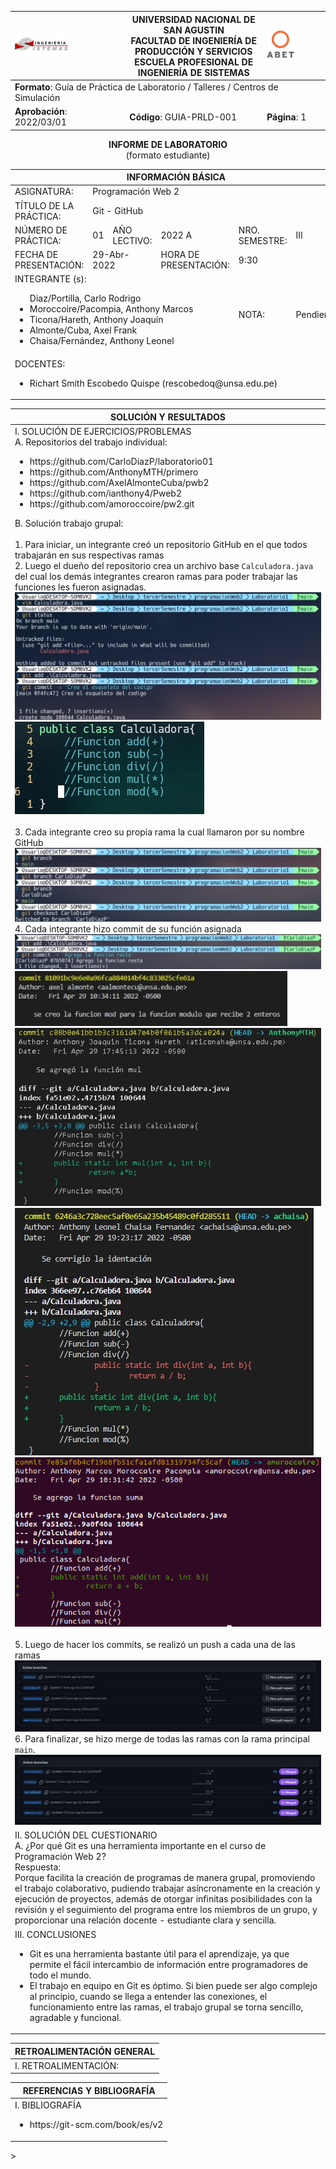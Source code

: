 <div align="center">
<table>
    <theader>
        <tr>
            <td><img src="https://github.com/rescobedoq/pw2/blob/main/epis.png?raw=true" alt="EPIS" style="width:50%; height:auto"/></td>
            <th>
                <span style="font-weight:bold;">UNIVERSIDAD NACIONAL DE SAN AGUSTIN</span><br />
                <span style="font-weight:bold;">FACULTAD DE INGENIERÍA DE PRODUCCIÓN Y SERVICIOS</span><br />
                <span style="font-weight:bold;">ESCUELA PROFESIONAL DE INGENIERÍA DE SISTEMAS</span>
            </th>
            <td><img src="https://github.com/rescobedoq/pw2/blob/main/abet.png?raw=true" alt="ABET" style="width:50%; height:auto"/></td>
        </tr>
    </theader>
    <tbody>
        <tr><td colspan="3"><span style="font-weight:bold;">Formato</span>: Guía de Práctica de Laboratorio / Talleres / Centros de Simulación</td></tr>
        <tr><td><span style="font-weight:bold;">Aprobación</span>:  2022/03/01</td><td><span style="font-weight:bold;">Código</span>: GUIA-PRLD-001</td><td><span style="font-weight:bold;">Página</span>: 1</td></tr>
    </tbody>
</table>
</div>

<div align="center">
<span style="font-weight:bold;">INFORME DE LABORATORIO</span><br />
<span>(formato estudiante)</span>
</div>


<table>
<theader>
<tr><th colspan="6">INFORMACIÓN BÁSICA</th></tr>
</theader>
<tbody>
<tr><td>ASIGNATURA:</td><td colspan="5">Programación Web 2</td></tr>
<tr><td>TÍTULO DE LA PRÁCTICA:</td><td colspan="5">Git - GitHub</td></tr>
<tr>
<td>NÚMERO DE PRÁCTICA:</td><td>01</td><td>AÑO LECTIVO:</td><td>2022 A</td><td>NRO. SEMESTRE:</td><td>III</td>
</tr>
<tr>
<td>FECHA DE PRESENTACIÓN:</td><td colspan="2">29-Abr-2022</td><td>HORA DE PRESENTACIÓN:</td><td colspan="2">9:30</td>
</tr>
<tr><td colspan="4">INTEGRANTE (s):
<ul
<li>Diaz/Portilla, Carlo Rodrigo</li>
<li>Moroccoire/Pacompia, Anthony Marcos</li>
<li>Ticona/Hareth, Anthony Joaquín</li>
<li>Almonte/Cuba, Axel Frank</li>
<li>Chaisa/Fernández, Anthony Leonel</li>
</ul>
</td>
<td>NOTA:</td><td>Pendiente</td>
</tr>
<tr><td colspan="6">DOCENTES:
<ul>
<li>Richart Smith Escobedo Quispe (rescobedoq@unsa.edu.pe)</li>
</ul>
</td>
</tr>
</tbody>
</table>
<table>
<theader>
<tr><th>SOLUCIÓN Y RESULTADOS</th></tr>
</theader>
<tbody>
<tr><td>I. SOLUCIÓN DE EJERCICIOS/PROBLEMAS<br>
A. Repositorios del trabajo individual:
<ul>
<li>https://github.com/CarloDiazP/laboratorio01</li>
<li>https://github.com/AnthonyMTH/primero</li>
<li>https://github.com/AxelAlmonteCuba/pwb2</li>
<li>https://github.com/ianthony4/Pweb2</li>
<li>https://github.com/amoroccoire/pw2.git</li>
</ul>
B. Solución trabajo grupal:<br>
<br>1. Para iniciar, un integrante creó un repositorio GitHub en el que todos trabajarán en sus respectivas ramas
<br>2. Luego el dueño del repositorio crea un archivo base <code>Calculadora.java</code> del cual los demás integrantes crearon ramas para poder trabajar las funciones les fueron asignadas.
<img src='./labImg/commitBase.jpeg'>
<img src='./labImg/vimCalculadoraBase.jpeg'><br>
<br>3. Cada integrante creo su propia rama la cual llamaron por su nombre GitHub
<img src='./labImg/gitBranchEjemplo.jpeg'>
<br>4. Cada integrante hizo commit de su función asignada
<img src='./labImg/carloDiazCommit.jpeg'>
<img src='./labImg/axelAlmonteCommit.jpeg'>
<img src='./labImg/joaquinTiconaCommit.jpeg'>
<img src='./labImg/leonelChaisaCommit.jpeg'>
<img src='./labImg/marcosMoroccoireCommit.jpeg'><br>
<br>5. Luego de hacer los commits, se realizó un push a cada una de las ramas
<img src='./labImg/ramasNoMerge.jpeg'>
<br>6. Para finalizar, se hizo merge de todas las ramas con la rama principal <code>main</code>.
<img src='./labImg/ramasMerge.jpeg'>
</td></tr>
<tr><td>II. SOLUCIÓN DEL CUESTIONARIO<br>
A. ¿Por qué Git es una herramienta importante en el curso de Programación Web 2?<br>
Respuesta: <br>
Porque facilita la creación de programas de manera grupal, promoviendo el trabajo colaborativo, pudiendo trabajar asíncronamente en la creación y ejecución de proyectos, además de otorgar infinitas posibilidades con la revisión y el seguimiento del programa entre los miembros de un grupo, y proporcionar una relación docente - estudiante clara y sencilla.</td></tr>
<tr><td>III. CONCLUSIONES
<ul>
<li>
Git es una herramienta bastante útil para el aprendizaje, ya que permite el fácil intercambio de información entre programadores de todo el mundo.
</li>
<li>
El trabajo en equipo en Git es óptimo. Si bien puede ser algo complejo al principio, cuando se llega a entender las conexiones, el funcionamiento entre las ramas, el trabajo grupal se torna sencillo, agradable y funcional.
</li>
</ul>
</td></tr>
</tbody>
</table>
<table>
<theader>
<tr><th>RETROALIMENTACIÓN GENERAL</th></tr>
</theader>
<tbody>
<tr><td>I. RETROALIMENTACIÓN:</td></tr>
<tbody>
</table>
<table>
<theader>
<tr><th>REFERENCIAS Y BIBLIOGRAFÍA</th></tr>
</theader>
<tbody>
<tr><td>I. BIBLIOGRAFÍA
<ul>
<li>https://git-scm.com/book/es/v2</li>
</ul>
</td></tr>
</tbody>
</table>>

